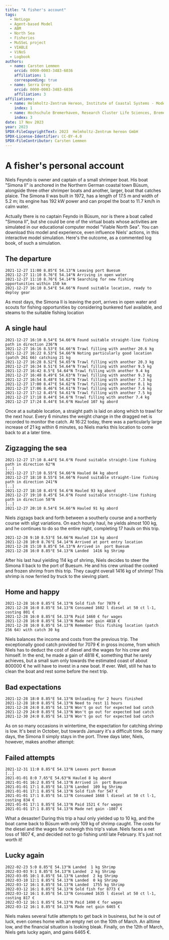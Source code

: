 ```yaml
---
title: "A fisher's account"
tags:
  - NetLogo
  - Agent-based Model
  - ABM
  - North Sea
  - Fisheries
  - MuSSeL project
  - VIABLE
  - ViNoS
  - Logbook
authors:
  - name: Carsten Lemmen
    orcid: 0000-0003-3483-6036
    affiliation: 1
    corresponding: true
  - name: Serra Örey
    orcid: 0000-0003-3483-6036
    affiliation: 3
affiliations:
  - name: Helmholtz-Zentrum Hereon, Institute of Coastal Systems - Modeling and Analysis, Germany, carsten.lemmen@hereon.de
    index: 1
  - name: Hochschule Bremerhaven, Research Cluster Life Sciences, Bremerhaven, Germany
    index: 3
date: 17 Nov 2023
year: 2023
SPDX-FileCopyrightText: 2023  Helmholtz-Zentrum hereon GmbH
SPDX-License-Identifier: CC-BY-4.0
SPDX-FileContributor: Carsten Lemmen
---
```


# A fisher's personal account

Niels Feyndo is owner and captain of a small shrimper boat. His boat "Simona II" is anchored in the Northern German coastal town Büsum, alongside three other shrimper boats and another, larger, boat that catches plaice. The Simona II was built in 1972, has a length of 17.5 m and width of 5.2 m; its engine has 192 kW power and can propel the boat to 11.7 km/h in calm water.

Actually there is no captain Feyndo in Büsum, nor is there a boat called "Simona II", but she could be one of the virtual boats whose activities are simulated in our educational computer model "Viable North Sea". You can download this model and experience, even influence Niels' actions, in this interactive model simulation. Here's the outcome, as a commented log book, of such a simulation.

## The departure

```{.txt}
2021-12-27 11:00 8.85°E 54.13°N Leaving port Buesum
2021-12-27 11:10 8.76°E 54.14°N Arriving in open water
2021-12-27 11:10 8.76°E 54.14°N Searching for new fishing opportunities within 150 km
2021-12-27 16:10 8.54°E 54.66°N Found suitable location, ready to deploy gear
```

As most days, the Simona II is leaving the port, arrives in open water and scouts for fishing opportunities by considering bunkered fuel available, and steams to the suitable fishing location

## A single haul

```{.txt}
2021-12-27 16:10 8.54°E 54.66°N Found suitable straight-line fishing path in direction 236°N
2021-12-27 16:16 8.53°E 54.66°N Trawl filling with another 20.6 kg
2021-12-27 16:22 8.53°E 54.66°N Noting particularly good location (patch 261 66) catching 21 kg
2021-12-27 16:28 8.52°E 54.65°N Trawl filling with another 20.3 kg
2021-12-27 16:34 8.51°E 54.64°N Trawl filling with another 9.5 kg
2021-12-27 16:42 8.5°E 54.64°N Trawl filling with another 9.4 kg
2021-12-27 16:48 8.49°E 54.63°N Trawl filling with another 9.3 kg
2021-12-27 16:54 8.48°E 54.62°N Trawl filling with another 7.3 kg
2021-12-27 17:00 8.47°E 54.62°N Trawl filling with another 8.1 kg
2021-12-27 17:06 8.46°E 54.61°N Trawl filling with another 7.6 kg
2021-12-27 17:12 8.45°E 54.61°N Trawl filling with another 7.5 kg
2021-12-27 17:18 8.44°E 54.6°N Trawl filling with another 7.4 kg
2021-12-27 17:24 8.44°E 54.6°N Hauled 107 kg abord
```

Once at a suitable location, a straight path is laid on along which to trawl for the next hour. Every 6 minutes the weight change in the dragged net is recorded to monitor the catch. At 16:22 today, there was a particularly large increase of 21 kg within 6 minutes, so Niels marks this location to come back to at a later time.

## Zigzagging the sea

```{.txt}
2021-12-27 17:10 8.44°E 54.6°N Found suitable straight-line fishing path in direction 62°N
[..]
2021-12-27 17:10 8.55°E 54.66°N Hauled 84 kg abord
2021-12-27 18:10 8.55°E 54.66°N Found suitable straight-line fishing path in direction 241°N
[..]
2021-12-27 18:10 8.45°E 54.6°N Hauled 93 kg abord
2021-12-27 19:10 8.45°E 54.6°N Found suitable straight-line fishing path in direction 58°N
[..]
2021-12-27 20:10 8.54°E 54.66°N Hauled 91 kg abord
```

Niels zigzags back and forth between a southerly course and a northerly course with sligt variations. On each hourly haul, he yields almost 100 kg, and he continues to do so the entire night, completing 17 hauls on this trip.

```{.txt}
2021-12-28 9:10 8.53°E 54.66°N Hauled 114 kg abord
2021-12-28 10:0 8.76°E 54.14°N Arrived at port entry location
2021-12-28 15:10 8.85°E 54.13°N Arrived in  port Buesum
2021-12-28 16:0 8.85°E 54.13°N Landed  1416 kg Shrimp
```

After his last haul yielding 114 kg of shrimp, Niels decides to steer the Simona II back to the port of Buesum. He and his crew unload the cooked and frozen shrimp from this trip. They caught overall 1416 kg of shrimp! This shrimp is now ferried by truck to the sieving plant.

## Home and happy

```{.txt}
2021-12-28 16:0 8.85°E 54.13°N Sold fish for 7079 €
2021-12-28 16:0 8.85°E 54.13°N Consumed 1602 l diesel at 50 ct l-1,  costing 801 €
2021-12-28 16:0 8.85°E 54.13°N Paid 1460 € for wages
2021-12-28 16:0 8.85°E 54.13°N Made net gain 4818 €
2021-12-28 16:0 8.85°E 54.13°N Remember this fishing location (patch 256 64) with catch 30 kg
```

Niels balances the income and costs from the previous trip. The exceptionally good catch provided for 7079 € in gross income, from which Niels has to deduct the cost of diesel and the wages for his crew and himself. In the end, he made a gain of 4818 €, something that he rarely achieves, but a small sum only towards the estimated coast of about 800000 € he will have to invest in a new boat. If ever. Well, still he has to clean the boat and rest some before the next trip.

## Bad expectations

```{.txt}
2021-12-28 18:0 8.85°E 54.13°N Unloading for 2 hours finished
2021-12-28 18:0 8.85°E 54.13°N Need to rest 11 hours
2021-12-28 24:0 8.85°E 54.13°N Won't go out for expected bad catch
2021-12-29 24:0 8.85°E 54.13°N Won't go out for expected bad catch
2021-12-30 24:0 8.85°E 54.13°N Won't go out for expected bad catch
```

As on so many occasions in wintertime, the expectation for catching shrimp is low. It's best in October, but towards January it's a difficult time. So many days, the Simona II simply stays in the port. Three days later, Niels, however, makes another attempt:

## Failed attempts

```{.txt}
2021-12-31 11:0 8.85°E 54.13°N Leaves port Buesum
[..]
2021-01-01 8:0 7.65°E 54.63°N Hauled 8 kg abord
2021-01-01 16:2 8.85°E 54.13°N Arrived in  port Buesum
2021-01-01 17:1 8.85°E 54.13°N Landed  109 kg Shrimp
2021-01-01 17:1 8.85°E 54.13°N Sold fish for 547 €
2021-01-01 17:1 8.85°E 54.13°N Consumed 1668 l diesel at 50 ct l-1,  costing 834 €
2021-01-01 17:1 8.85°E 54.13°N Paid 1521 € for wages
2021-01-01 17:1 8.85°E 54.13°N Made net gain -1807 €
```

What a desaster! During this trip a haul only yielded up to 10 kg, and the boat came back to Büsum with only 109 kg of shrimp caught. The costs for the diesel and the wages far outweigh this trip's value. Niels faces a net loss of 1807 €, and decided not to go fishing until late February. It's just not worth it!

## Lucky again

```{.txt}
2022-02-23 5:0 8.85°E 54.13°N Landed  1 kg Shrimp
2022-03-03 9:1 8.85°E 54.13°N Landed  2 kg Shrimp
2022-03-05 10:1 8.85°E 54.13°N Landed  2 kg Shrimp
2022-03-10 12:1 8.85°E 54.13°N Landed  0 kg Shrimp
2022-03-12 16:1 8.85°E 54.13°N Landed  1755 kg Shrimp
2022-03-12 16:1 8.85°E 54.13°N Sold fish for 8773 €
2022-03-12 16:1 8.85°E 54.13°N Consumed 1635 l diesel at 50 ct l-1,  costing 817 €
2022-03-12 16:1 8.85°E 54.13°N Paid 1490 € for wages
2022-03-12 16:1 8.85°E 54.13°N Made net gain 6465 €
```

Niels makes several futile attempts to get back in business, but he is out of luck, even comes home with an empty net on the 10th of March. An alltime low, and the financial situation is looking bleak. Finally, on the 12th of March, Niels gets lucky again, and gains 6465 €.
